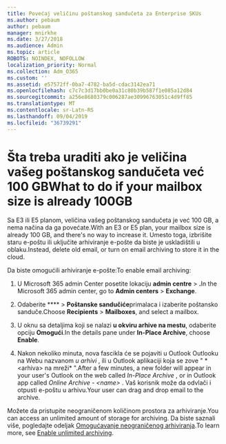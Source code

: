 ```yaml
---
title: Povećaj veličinu poštanskog sandučeta za Enterprise SKUs
ms.author: pebaum
author: pebaum
manager: mnirkhe
ms.date: 3/27/2018
ms.audience: Admin
ms.topic: article
ROBOTS: NOINDEX, NOFOLLOW
localization_priority: Normal
ms.collection: Adm_O365
ms.custom: ''
ms.assetid: e57572ff-0ba7-4782-ba5d-cdac3142ea71
ms.openlocfilehash: c7c7c3d17bb0be0a31c80b39b587f1e085a12d84
ms.sourcegitcommit: a256e8680379c006287ae30996763051c4d9ff85
ms.translationtype: MT
ms.contentlocale: sr-Latn-RS
ms.lasthandoff: 09/04/2019
ms.locfileid: "36739291"
---
```

# <a name="what-to-do-if-your-mailbox-size-is-already-100gb"></a><span data-ttu-id="d3060-102">Šta treba uraditi ako je veličina vašeg poštanskog sandučeta već 100 GB</span><span class="sxs-lookup"><span data-stu-id="d3060-102">What to do if your mailbox size is already 100GB</span></span>

<span data-ttu-id="d3060-103">Sa E3 ili E5 planom, veličina vašeg poštanskog sandučeta je već 100 GB, a nema načina da ga povećate.</span><span class="sxs-lookup"><span data-stu-id="d3060-103">With an E3 or E5 plan, your mailbox size is already 100 GB, and there's no way to increase it.</span></span> <span data-ttu-id="d3060-104">Umesto toga, izbrišite staru e-poštu ili uključite arhiviranje e-pošte da biste je uskladištili u oblaku.</span><span class="sxs-lookup"><span data-stu-id="d3060-104">Instead, delete old email, or turn on email archiving to store it in the cloud.</span></span> 
  
<span data-ttu-id="d3060-105">Da biste omogućili arhiviranje e-pošte:</span><span class="sxs-lookup"><span data-stu-id="d3060-105">To enable email archiving:</span></span>
  
1. <span data-ttu-id="d3060-106">U Microsoft 365 admin Center posetite lokaciju **admin centre** \> **.**</span><span class="sxs-lookup"><span data-stu-id="d3060-106">In the Microsoft 365 admin center, go to **Admin centers** \> **Exchange**.</span></span> 
    
2. <span data-ttu-id="d3060-107">Odaberite \*\*\*\* \> **Poštanske sandučiće**primalaca i izaberite poštansko sanduče.</span><span class="sxs-lookup"><span data-stu-id="d3060-107">Choose **Recipients** \> **Mailboxes**, and select a mailbox.</span></span> 
    
3. <span data-ttu-id="d3060-108">U oknu sa detaljima koji se nalazi **u okviru arhive na mestu**, odaberite opciju **Omogući**.</span><span class="sxs-lookup"><span data-stu-id="d3060-108">In the details pane under **In-Place Archive**, choose **Enable**.</span></span> 
    
4. <span data-ttu-id="d3060-109">Nakon nekoliko minuta, nova fascikla će se pojaviti u Outlook Outlooku na Webu nazvanom *u arhivi* , ili u Outlook aplikaciji koja se zove " \* \<arhiva\> na mreži\* ".</span><span class="sxs-lookup"><span data-stu-id="d3060-109">After a few minutes, a new folder will appear in your user's Outlook on the web called  *In-Place Archive*  , or in Outlook app called  *Online Archive - \<name\>*  .</span></span> <span data-ttu-id="d3060-110">Vaš korisnik može da odvlači i otpusti e-poštu u arhivu.</span><span class="sxs-lookup"><span data-stu-id="d3060-110">Your user can drag and drop email to the archive.</span></span> 
    
<span data-ttu-id="d3060-111">Možete da pristupite neograničenom količinom prostora za arhiviranje.</span><span class="sxs-lookup"><span data-stu-id="d3060-111">You can access an unlimited amount of storage for archiving.</span></span> <span data-ttu-id="d3060-112">Da biste saznali više, pogledajte odeljak [Omogućavanje neograničenog arhiviranja](https://docs.microsoft.com/office365/securitycompliance/enable-unlimited-archiving).</span><span class="sxs-lookup"><span data-stu-id="d3060-112">To learn more, see [Enable unlimited archiving](https://docs.microsoft.com/office365/securitycompliance/enable-unlimited-archiving).</span></span>
  

